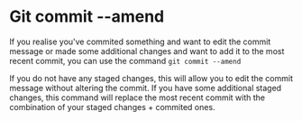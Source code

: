 # Git commit --amend

If you realise you've commited something and want to edit the commit message or made some additional changes and want to add it to the most recent commit, you can use the command `git commit --amend`

If you do not have any staged changes, this will allow you to edit the commit message without altering the commit.
If you have some additional staged changes, this command will replace the most recent commit with the combination of your staged changes + commited ones.